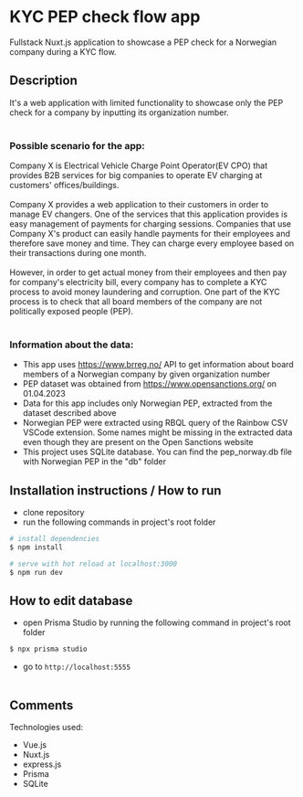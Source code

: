 # KYC PEP check flow app

Fullstack Nuxt.js application to showcase a PEP check for a Norwegian company during a KYC flow.

## Description

It's a web application with limited functionality to showcase only the PEP check for a company by inputting its organization number.
<br/><br/>

### Possible scenario for the app:

Company X is Electrical Vehicle Charge Point Operator(EV CPO) that provides B2B services for big companies to operate EV charging at customers' offices/buildings.  
<br/>
Company X provides a web application to their customers in order to manage EV changers. One of the services that this application provides is easy management of payments for charging sessions. Companies that use Company X's product can easily handle payments for their employees and therefore save money and time. They can charge every employee based on their transactions during one month.  
<br/>
However, in order to get actual money from their employees and then pay for company's electricity bill, every company has to complete a KYC process to avoid money laundering and corruption. One part of the KYC process is to check that all board members of the company are not politically exposed people (PEP).  
<br/>

### Information about the data:

- This app uses https://www.brreg.no/ API to get information about board members of a Norwegian company by given organization number
- PEP dataset was obtained from https://www.opensanctions.org/ on 01.04.2023
- Data for this app includes only Norwegian PEP, extracted from the dataset described above
- Norwegian PEP were extracted using RBQL query of the Rainbow CSV VSCode extension. Some names might be missing in the extracted data even though they are present on the Open Sanctions website
- This project uses SQLite database. You can find the pep_norway.db file with Norwegian PEP in the "db" folder
  <br/>

## Installation instructions / How to run

- clone repository
- run the following commands in project's root folder

```bash
# install dependencies
$ npm install

# serve with hot reload at localhost:3000
$ npm run dev
```

## How to edit database

- open Prisma Studio by running the following command in project's root folder

```bash
$ npx prisma studio
```

- go to `http://localhost:5555`  
  <br/>

## Comments

Technologies used:

- Vue.js
- Nuxt.js
- express.js
- Prisma
- SQLite
